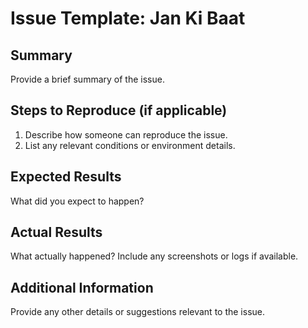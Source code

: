 # Issue Template: Jan Ki Baat

## Summary
Provide a brief summary of the issue.

## Steps to Reproduce (if applicable)
1. Describe how someone can reproduce the issue.
2. List any relevant conditions or environment details.

## Expected Results
What did you expect to happen?

## Actual Results
What actually happened? Include any screenshots or logs if available.

## Additional Information
Provide any other details or suggestions relevant to the issue.

